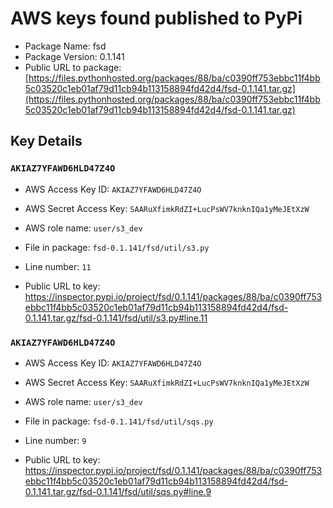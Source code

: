 # AWS keys found published to PyPi

* Package Name: fsd
* Package Version: 0.1.141
* Public URL to package: [https://files.pythonhosted.org/packages/88/ba/c0390ff753ebbc11f4bb5c03520c1eb01af79d11cb94b113158894fd42d4/fsd-0.1.141.tar.gz](https://files.pythonhosted.org/packages/88/ba/c0390ff753ebbc11f4bb5c03520c1eb01af79d11cb94b113158894fd42d4/fsd-0.1.141.tar.gz)

## Key Details

### `AKIAZ7YFAWD6HLD47Z4O`

* AWS Access Key ID: `AKIAZ7YFAWD6HLD47Z4O`
* AWS Secret Access Key: `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` 
* AWS role name: `user/s3_dev`
* File in package: `fsd-0.1.141/fsd/util/s3.py`
* Line number: `11`

* Public URL to key: https://inspector.pypi.io/project/fsd/0.1.141/packages/88/ba/c0390ff753ebbc11f4bb5c03520c1eb01af79d11cb94b113158894fd42d4/fsd-0.1.141.tar.gz/fsd-0.1.141/fsd/util/s3.py#line.11



### `AKIAZ7YFAWD6HLD47Z4O`

* AWS Access Key ID: `AKIAZ7YFAWD6HLD47Z4O`
* AWS Secret Access Key: `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` 
* AWS role name: `user/s3_dev`
* File in package: `fsd-0.1.141/fsd/util/sqs.py`
* Line number: `9`

* Public URL to key: https://inspector.pypi.io/project/fsd/0.1.141/packages/88/ba/c0390ff753ebbc11f4bb5c03520c1eb01af79d11cb94b113158894fd42d4/fsd-0.1.141.tar.gz/fsd-0.1.141/fsd/util/sqs.py#line.9



